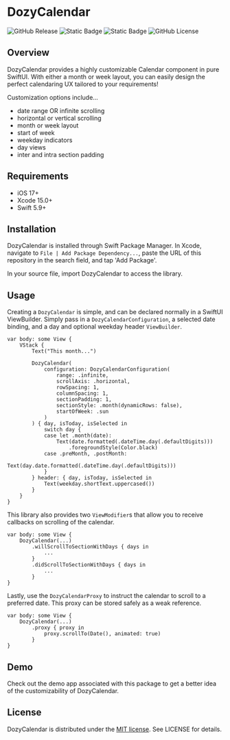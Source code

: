 # DozyCalendar

![GitHub Release](https://img.shields.io/github/v/release/DozyCode/DozyCalendar?include_prereleases&display_name=release)
![Static Badge](https://img.shields.io/badge/iOS-17.0%2B-blue?color=%23ad5fb1)
![Static Badge](https://img.shields.io/badge/Swift-5.9%2B-blue?color=%23ad5fb1)
![GitHub License](https://img.shields.io/github/license/DozyCode/DozyCalendar)

## Overview

DozyCalendar provides a highly customizable Calendar component in pure SwiftUI. With either a month or week layout, you can easily design the perfect calendaring UX tailored to your requirements!

Customization options include...
- date range OR infinite scrolling
- horizontal or vertical scrolling
- month or week layout
- start of week
- weekday indicators
- day views
- inter and intra section padding

## Requirements

- iOS 17+
- Xcode 15.0+
- Swift 5.9+

## Installation

DozyCalendar is installed through Swift Package Manager. In Xcode, navigate to `File | Add Package Dependency...`, paste the URL of this repository in the search field, and tap 'Add Package'.

In your source file, import DozyCalendar to access the library.


## Usage

Creating a `DozyCalendar` is simple, and can be declared normally in a SwiftUI ViewBuilder. Simply pass in a `DozyCalendarConfiguration`, a selected date binding, and a day and optional weekday header `ViewBuilder`.

```
var body: some View {
    VStack {
        Text("This month...")
        
        DozyCalendar(
            configuration: DozyCalendarConfiguration(
                range: .infinite,
                scrollAxis: .horizontal,
                rowSpacing: 1,
                columnSpacing: 1,
                sectionPadding: 1,
                sectionStyle: .month(dynamicRows: false),
                startOfWeek: .sun
            )
        ) { day, isToday, isSelected in
            switch day {
            case let .month(date):
                Text(date.formatted(.dateTime.day(.defaultDigits)))
                    .foregroundStyle(Color.black)
            case .preMonth, .postMonth:
                Text(day.date.formatted(.dateTime.day(.defaultDigits)))
            }
        } header: { day, isToday, isSelected in
            Text(weekday.shortText.uppercased())
        }
    }
}
```

This library also provides two `ViewModifier`s that allow you to receive callbacks on scrolling of the calendar.

```
var body: some View {
    DozyCalendar(...)
        .willScrollToSectionWithDays { days in
            ...
        }
        .didScrollToSectionWithDays { days in
            ...
        }
}
``` 

Lastly, use the `DozyCalendarProxy` to instruct the calendar to scroll to a preferred date. This proxy can be stored safely as a weak reference.

```
var body: some View {
    DozyCalendar(...)
        .proxy { proxy in
            proxy.scrollTo(Date(), animated: true)
        }
}
```

## Demo

Check out the demo app associated with this package to get a better idea of the customizability of DozyCalendar.

## License

DozyCalendar is distributed under the [MIT license](https://github.com/DozyCode-Development/DozyCalendar#MIT-1-ov-file). See LICENSE for details.
